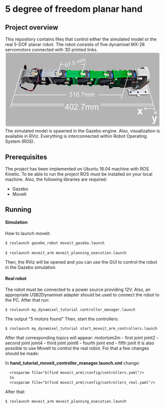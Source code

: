 # 5 degree of freedom planar hand

## Project overview
This repository contains files that control either the simulated model or the real 5-DOF planar robot. The robot consists of five dynamixel MX-28 servomotors connected with 3D printed links. 
![text](https://github.com/fenixkz/ros_snake_robot/blob/master/5dofrobot.jpg)
The simulated model is spawned in the Gazebo engine. Also, visualization is available in RViz. Everything is interconnected within Robot Operating System (ROS). 

## Prerequisites 
The project has been implemented on Ubuntu 16.04 machine with ROS Kinetic. To be able to run the project ROS must be installed on your local machine. Also, the following libraries are required:

  - Gazebo
  - MoveIt

## Running
#### Simulation
How to launch moveit:

```
$ roslaunch gazebo_robot moveit_gazebo.launch

$ roslaunch moveit_arm moveit_planning_execution.launch
```
Then, the RViz will be opened and you can use the GUI to control the robot in the Gazebo simulation.
#### Real robot
The robot must be connected to a power source providing 12V. Also, an appropriate USB2Dynamixel adapter should be used to connect the robot to the PC. After that run:
```
$ roslaunch my_dynamixel_tutorial controller_manager.launch
```
The output "5 motors found"
Then, start the controllers:
```
$ roslaunch my_dynamixel_tutorial start_moveit_arm_controllers.launch
```
After that corresponding topics will appear:
motortom2m - first joint
joint2 - second joint
joint4 - third joint
joint6 - fourth joint
end - fifth joint
It is also possible to use MoveIt to control the real robot. For that a few changes should be made:

In **hand_tutorial_moveit_controller_manager.launch.xml** change:
```
  <rosparam file="$(find moveit_arm)/config/controllers.yaml"/>
  to
  <rosparam file="$(find moveit_arm)/config/controllers_real.yaml"/>
```

After that:
```
$ roslaunch moveit_arm moveit_planning_execution.launch
```
